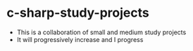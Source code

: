 # c-sharp-study-projects

- This is a collaboration of small and medium study projects
- It will progressively increase and I progress
